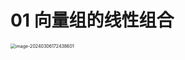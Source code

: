 # 01 向量组的线性组合

<img src="https://cvp.oss-cn-shanghai.aliyuncs.com/picgo/202403061724740.png" alt="image-20240306172438601" style="zoom:50%;" />